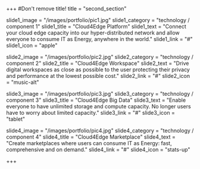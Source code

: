 +++
#Don't remove title!
title = "second_section"

slide1_image = "/images/portfolio/pic1.jpg"
slide1_category = "technology / component 1"
slide1_title = "Cloud4Edge Platform"
slide1_text = "Connect your cloud edge capacity into our hyper-distributed network and allow everyone to consume IT as Energy, anywhere in the world."
slide1_link = "#"
slide1_icon = "apple"

slide2_image = "/images/portfolio/pic2.jpg"
slide2_category = "technology / component 2"
slide2_title = "Cloud4Edge Workspace"
slide2_text = "Drive digital workspaces as close as possible to the user protecting their privacy and performance at the lowest possible cost."
slide2_link = "#"
slide2_icon = "music-alt"

slide3_image = "/images/portfolio/pic3.jpg"
slide3_category = "technology / component 3"
slide3_title = "Cloud4Edge Big Data"
slide3_text = "Enable everyone to have unlimited storage and compute capacity. No longer users have to worry about limited capacity."
slide3_link = "#"
slide3_icon = "tablet"

slide4_image = "/images/portfolio/pic4.jpg"
slide4_category = "technology / component 4"
slide4_title = "Cloud4Edge Marketplace"
slide4_text = "Create marketplaces where users can consume IT as Energy: fast, comprehensive and on demand."
slide4_link = "#"
slide4_icon = "stats-up"


+++